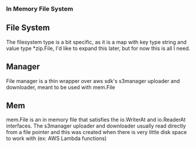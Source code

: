 ### In Memory File System

File System
-----------
The filesystem type is a bit specific, as it is a map with key type string and value type *zip.File, I'd like to expand this later, but for now this is all I need.

Manager
-------
File manager is a thin wrapper over aws sdk's s3manager uploader and downloader, meant to be used with mem.File

Mem
-----
mem.File is an in memory file that satisfies the io.WriterAt and io.ReaderAt interfaces.
The s3manager uploader and downloader usually read directly from a file pointer and this was created when there is very little disk space to work with (ex: AWS Lambda functions)
